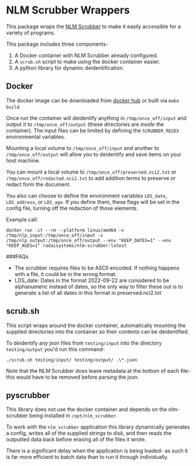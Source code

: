 # NLM Scrubber Wrappers

This package wraps the [NLM Scrubber](https://scrubber.nlm.nih.gov/) to make it easily accessible for a variety of programs.

This package includes three components-

1. A Docker container with NLM Scrubber already configured.
2. A `scrub.sh` script to make using the docker container easier.
3. A python library for dynamic deidentification.


## Docker

The docker image can be downloaded from [docker hub](https://hub.docker.com/r/radaisystems/nlm-scrubber) or built via `make build`.

Once run the container will deidentify anything in `/tmp/once_off/input` and output it to `/tmp/once_off/output` (these directories are *inside* the container). The input files can be limited by defining the `SCRUBBER_REGEX` environmental variables.

Mounting a local volume to `/tmp/once_off/input` and another to `/tmp/once_off/output` will allow you to deidentify and save items on your host machine.

You can mount a local volume to `/tmp/once_off/preserved.nci2.txt` or `/tmp/once_off/redacted.nci2.txt` to add addition terms to preserve or redact form the document.

You also can choose to define the environment variables `LDS_date`, `LDS_address`, or `LDS_age`. If you define them, these flags will be set in the config file, turning off the redaction of those elements.

Example call:

    docker run -it --rm --platform linux/amd64 -v  /tmp/nlp_input:/tmp/once_off/input -v /tmp/nlp_output:/tmp/once_off/output --env "KEEP_DATES=1" --env "KEEP_AGES=1" radaisystems/nlm-scrubber:latest

###FAQs
* The scrubber requires files to be ASCII encoded.  If nothing happens with a file, it could be in the wrong format.
* LDS_date: Dates in the format 2022-09-22 are considered to be alphanumeric instead of dates, so the only way to filter these out is to generate a list of all dates in this format in preserved.nci2.txt

## scrub.sh

This script wraps around the docker container, automatically mounting the supplied directories into the container so their contents can be deidentified.

To deidentify any json files from `testing/input` into the directory `testing/output` you'd run this command-

```
./scrub.sh testing/input/ testing/output/ .\*.json
```

Note that the NLM Scrubber does leave metadata at the bottom of each file- this would have to be removed before parsing the json.


## pyscrubber

This library does not use the docker container and depends on the nlm-scrubber being installed in `/opt/nlm_scrubber`.

To work with the `nlm_scrubber` application this library dynamically generates a config, writes all of the supplied strings to disk, and then reads the outputted data back before erasing all of the files it wrote.

There is a significant delay when the application is being loaded- as such it is far more efficient to batch data than to run it through individually.
